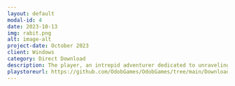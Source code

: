 ```yaml
---
layout: default
modal-id: 4
date: 2023-10-13
img: rabit.png
alt: image-alt
project-date: October 2023
client: Windows
category: Direct Download
description: The player, an intrepid adventurer dedicated to unraveling the secrets of unknown places in search of hidden treasures, goes in search of the black diamond with his team and corresponding map, however, after a disaster in the water, he is shipwrecked in the solitude of the sea. Fortunately, the player reaches the shore of the island unharmed, but realizes that his belongings have been lost in the accident. With his unwavering determination, he sets out to explore the island in search of the lost map, eager to discover the treasure and find a way to return home.
playstoreurl: https://github.com/OdobGames/OdobGames/tree/main/Downloads
---
```

